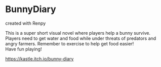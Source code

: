 # BunnyDiary  
created with Renpy

This is a super short visual novel where players help a bunny survive.  
Players need to get water and food while under threats of predators and angry farmers. Remember to exercise to help get food easier!  
Have fun playing!


https://kastle.itch.io/bunny-diary
